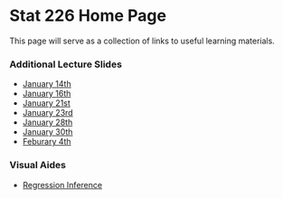 Stat 226 Home Page
========================================================

This page will serve as a collection of links to useful learning materials.

### Additional Lecture Slides

* [January 14th](http://cpsievert.github.io/slides/stat226/0114)
* [January 16th](http://cpsievert.github.io/slides/stat226/0116)
* [January 21st](http://cpsievert.github.io/slides/stat226/0121)
* [January 23rd](http://cpsievert.github.io/slides/stat226/0123)
* [January 28th](http://cpsievert.github.io/slides/stat226/0128)
* [January 30th](http://cpsievert.github.io/slides/stat226/0130)
* [Feburary 4th](http://cpsievert.github.io/slides/stat226/0204)

### Visual Aides

* [Regression Inference](http://glimmer.rstudio.com/cpsievert/regInf2/)

